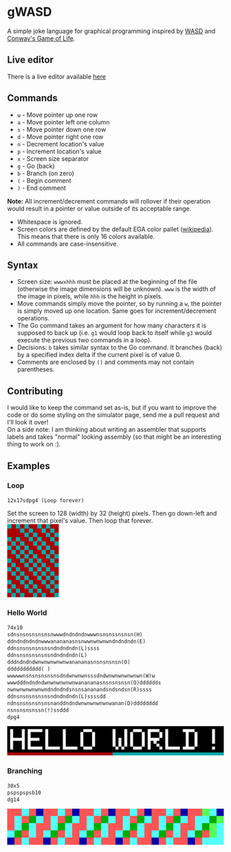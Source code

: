 # gWASD
A simple joke language for graphical programming inspired by [WASD](https://esolangs.org/wiki/WASD) and [Conway's Game of Life](https://en.wikipedia.org/wiki/Conway%27s_Game_of_Life).

## Live editor
There is a live editor available [here](https://projects.zrcn.org/gWASD/gWASD.html)

## Commands
- `w` - Move pointer up one row
- `a` - Move pointer left one column
- `s` - Move pointer down one row
- `d` - Move pointer right one row
- `n` - Decrement location's value
- `p` - Increment location's value
- `x` - Screen size separator
- `g` - Go (back)
- `b` - Branch (on zero)
- `(` - Begin comment
- `)` - End comment

**Note:** All increment/decrement commands will rollover if their operation would result in a pointer or value outside of its acceptable range.
- Whitespace is ignored.
- Screen colors are defined by the default EGA color pallet ([wikipedia](https://en.wikipedia.org/wiki/Enhanced_Graphics_Adapter#Color_palette)). This means that there is only 16 colors available.
- All commands are case-insensitive.

## Syntax
- Screen size: `wwwxhhh` must be placed at the beginning of the file (otherwise the image dimensions will be unknown). `www` is the width of the image in pixels, while `hhh` is the height in pixels.
- Move commands simply move the pointer, so by running a `w`, the pointer is simply moved up one location. Same goes for increment/decrement operations.
- The Go command takes an argument for how many characters it is supposed to back up (i.e. `g1` would loop back to itself while `g3` would execute the previous two commands in a loop).
- Decisions: `b` takes similar syntax to the Go command. It branches (back) by a specified index delta if the current pixel is of value 0.
- Comments are enclosed by `()` and comments may not contain parentheses.

## Contributing
I would like to keep the command set as-is, but if you want to improve the code or do some styling on the simulator page, send me a pull request and I'll look it over!\
On a side note: I am thinking about writing an assembler that supports labels and takes "normal" looking assembly (so that might be an interesting thing to work on :).

## Examples
### Loop
```
12x17sdpg4 (Loop forever)
```
Set the screen to 128 (width) by 32 (height) pixels. Then go down-left and increment that pixel's value. Then loop that forever.\
![Image of the result of the 12x17 loop.](images/loop.png)

### Hello World
```
74x10
sdnsnsnsnsnsnsnwwwdndndndnwwwnsnsnssnsnsn(H)
ddndndndndnwwwanananasnsnwwnwnwnwndndndndn(E)
ddnsnsnsnsnsnsndndndndn(L)ssss
ddnsnsnsnsnsnsndndndndn(L)
dddndndndwnwnwnwnwnwanananasnsnsnsnsn(O)
ddddddddddd( )
wwwwwnsnsnsnsnsnsdndwnwnwnsssdndwnwnwnwnwnwn(W)w
wwwdddndndndwnwnwnwnwnwanananasnsnsnsnsn(O)dddddds
nwnwnwnwnwnwndndndndsnsnsananandsndsndsn(R)ssss
ddnsnsnsnsnsnsndndndndn(L)ssssdd
ndnsnsnsnsnsnsnanddndndwnwnwnwnwnwanan(D)dddddddd
nsnsnsnsnssn(!)ssddd
dpg4
```

![Image of the result of running the Hello World program.](images/hello_world.png)

### Branching
```
30x5
pspspspsb10
dg14
```

![Image of the result of a branching program.](images/branch.png)

